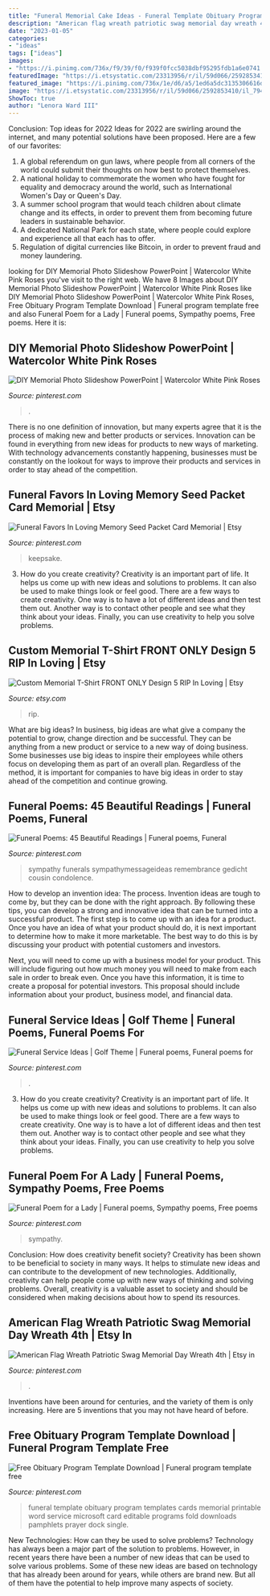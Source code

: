 ```yaml
---
title: "Funeral Memorial Cake Ideas - Funeral Template Obituary Program Templates Cards Memorial Printable Word Service Microsoft Card Editable Programs Fold Downloads Pamphlets Prayer Dock Single"
description: "American flag wreath patriotic swag memorial day wreath 4th"
date: "2023-01-05"
categories:
- "ideas"
tags: ["ideas"]
images:
- "https://i.pinimg.com/736x/f9/39/f0/f939f0fcc5038dbf95295fdb1a6e0741.jpg"
featuredImage: "https://i.etsystatic.com/23313956/r/il/59d066/2592853410/il_794xN.2592853410_2nej.jpg"
featured_image: "https://i.pinimg.com/736x/1e/d6/a5/1ed6a5dc3135306616ddf43026219788.jpg"
image: "https://i.etsystatic.com/23313956/r/il/59d066/2592853410/il_794xN.2592853410_2nej.jpg"
ShowToc: true
author: "Lenora Ward III"
---
```



Conclusion: Top ideas for 2022
Ideas for 2022 are swirling around the internet, and many potential solutions have been proposed. Here are a few of our favorites: 
1. A global referendum on gun laws, where people from all corners of the world could submit their thoughts on how best to protect themselves. 
2. A national holiday to commemorate the women who have fought for equality and democracy around the world, such as International Women's Day or Queen's Day. 
3. A summer school program that would teach children about climate change and its effects, in order to prevent them from becoming future leaders in sustainable behavior. 
4. A dedicated National Park for each state, where people could explore and experience all that each has to offer. 
5. Regulation of digital currencies like Bitcoin, in order to prevent fraud and money laundering.

	

		
looking for DIY Memorial Photo Slideshow PowerPoint | Watercolor White Pink Roses you've visit to the right web. We have 8 Images about DIY Memorial Photo Slideshow PowerPoint | Watercolor White Pink Roses like DIY Memorial Photo Slideshow PowerPoint | Watercolor White Pink Roses, Free Obituary Program Template Download | Funeral program template free and also Funeral Poem for a Lady | Funeral poems, Sympathy poems, Free poems. Here it is:
		
    
## DIY Memorial Photo Slideshow PowerPoint | Watercolor White Pink Roses

<img loading=lazy src="https://i.pinimg.com/736x/fd/c0/d4/fdc0d40455c96baab39d86c10507f5dd.jpg" onerror="this.onerror=null;this.src='https://tse3.mm.bing.net/th?id=OIP.DukecsGgWUOEhvyTsGhsZQHaF5&amp;pid=15.1';" alt="DIY Memorial Photo Slideshow PowerPoint | Watercolor White Pink Roses">

_Source: pinterest.com_

>. 

	

There is no one definition of innovation, but many experts agree that it is the process of making new and better products or services. Innovation can be found in everything from new ideas for products to new ways of marketing. With technology advancements constantly happening, businesses must be constantly on the lookout for ways to improve their products and services in order to stay ahead of the competition.

    
## Funeral Favors In Loving Memory Seed Packet Card Memorial | Etsy

<img loading=lazy src="https://i.pinimg.com/736x/1e/d6/a5/1ed6a5dc3135306616ddf43026219788.jpg" onerror="this.onerror=null;this.src='https://tse2.mm.bing.net/th?id=OIP.tXT_t4VVBuxmG7Qe02AY9gHaHa&amp;pid=15.1';" alt="Funeral Favors In Loving Memory Seed Packet Card Memorial | Etsy">

_Source: pinterest.com_

>keepsake. 

	

3. How do you create creativity?
Creativity is an important part of life. It helps us come up with new ideas and solutions to problems. It can also be used to make things look or feel good. There are a few ways to create creativity. One way is to have a lot of different ideas and then test them out. Another way is to contact other people and see what they think about your ideas. Finally, you can use creativity to help you solve problems.

    
## Custom Memorial T-Shirt FRONT ONLY Design 5 RIP In Loving | Etsy

<img loading=lazy src="https://i.etsystatic.com/23313956/r/il/59d066/2592853410/il_794xN.2592853410_2nej.jpg" onerror="this.onerror=null;this.src='https://tse4.mm.bing.net/th?id=OIP.DNejcAgLQTDUVrvzmzPpbAHaHa&amp;pid=15.1';" alt="Custom Memorial T-Shirt FRONT ONLY Design 5 RIP In Loving | Etsy">

_Source: etsy.com_

>rip. 

	

What are big ideas?
In business, big ideas are what give a company the potential to grow, change direction and be successful. They can be anything from a new product or service to a new way of doing business. 
Some businesses use big ideas to inspire their employees while others focus on developing them as part of an overall plan. Regardless of the method, it is important for companies to have big ideas in order to stay ahead of the competition and continue growing.

    
## Funeral Poems: 45 Beautiful Readings | Funeral Poems, Funeral

<img loading=lazy src="https://i.pinimg.com/736x/4c/f9/5b/4cf95b5e1c429dfab2b53a36764f94ce.jpg" onerror="this.onerror=null;this.src='https://tse2.mm.bing.net/th?id=OIP.kQuYXZpADloDCm1bkS3s7gAAAA&amp;pid=15.1';" alt="Funeral Poems: 45 Beautiful Readings | Funeral poems, Funeral">

_Source: pinterest.com_

>sympathy funerals sympathymessageideas remembrance gedicht cousin condolence. 

	

How to develop an invention idea: The process.
Invention ideas are tough to come by, but they can be done with the right approach. By following these tips, you can develop a strong and innovative idea that can be turned into a successful product.
The first step is to come up with an idea for a product. Once you have an idea of what your product should do, it is next important to determine how to make it more marketable. The best way to do this is by discussing your product with potential customers and investors.

Next, you will need to come up with a business model for your product. This will include figuring out how much money you will need to make from each sale in order to break even. Once you have this information, it is time to create a proposal for potential investors. This proposal should include information about your product, business model, and financial data.

    
## Funeral Service Ideas | Golf Theme | Funeral Poems, Funeral Poems For

<img loading=lazy src="https://i.pinimg.com/736x/f9/39/f0/f939f0fcc5038dbf95295fdb1a6e0741.jpg" onerror="this.onerror=null;this.src='https://tse1.mm.bing.net/th?id=OIP.mGMYadQ0wIKckIjMBvFDHgHaLG&amp;pid=15.1';" alt="Funeral Service Ideas | Golf Theme | Funeral poems, Funeral poems for">

_Source: pinterest.com_

>. 

	

3. How do you create creativity?
Creativity is an important part of life. It helps us come up with new ideas and solutions to problems. It can also be used to make things look or feel good. There are a few ways to create creativity. One way is to have a lot of different ideas and then test them out. Another way is to contact other people and see what they think about your ideas. Finally, you can use creativity to help you solve problems.

    
## Funeral Poem For A Lady | Funeral Poems, Sympathy Poems, Free Poems

<img loading=lazy src="https://i.pinimg.com/736x/63/13/c8/6313c85f79d376da8a57c4b33bf431b8.jpg" onerror="this.onerror=null;this.src='https://tse3.mm.bing.net/th?id=OIP.1KGacyg02bnd775gg5TJKgHaKd&amp;pid=15.1';" alt="Funeral Poem for a Lady | Funeral poems, Sympathy poems, Free poems">

_Source: pinterest.com_

>sympathy. 

	

Conclusion: How does creativity benefit society?
Creativity has been shown to be beneficial to society in many ways. It helps to stimulate new ideas and can contribute to the development of new technologies. Additionally, creativity can help people come up with new ways of thinking and solving problems. Overall, creativity is a valuable asset to society and should be considered when making decisions about how to spend its resources.

    
## American Flag Wreath Patriotic Swag Memorial Day Wreath 4th | Etsy In

<img loading=lazy src="https://i.pinimg.com/736x/87/5e/9c/875e9cfe2a8ce749833b52bf58bb44e1.jpg" onerror="this.onerror=null;this.src='https://tse2.mm.bing.net/th?id=OIP.HZPW3DNZMfLppjLu3kiqigHaNA&amp;pid=15.1';" alt="American Flag Wreath Patriotic Swag Memorial Day Wreath 4th | Etsy in">

_Source: pinterest.com_

>. 

	

Inventions have been around for centuries, and the variety of them is only increasing. Here are 5 inventions that you may not have heard of before.

    
## Free Obituary Program Template Download | Funeral Program Template Free

<img loading=lazy src="https://i.pinimg.com/736x/32/62/84/326284161bc088e074f1be87d2d84b45.jpg" onerror="this.onerror=null;this.src='https://tse1.mm.bing.net/th?id=OIP.-sGA0NkNQBNjxZ8kkuwKCwHaFq&amp;pid=15.1';" alt="Free Obituary Program Template Download | Funeral program template free">

_Source: pinterest.com_

>funeral template obituary program templates cards memorial printable word service microsoft card editable programs fold downloads pamphlets prayer dock single. 

	

New Technologies: How can they be used to solve problems?
Technology has always been a major part of the solution to problems. However, in recent years there have been a number of new ideas that can be used to solve various problems. Some of these new ideas are based on technology that has already been around for years, while others are brand new. But all of them have the potential to help improve many aspects of society.

